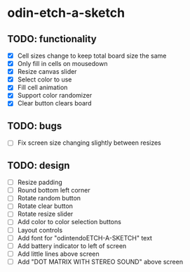 # odin-etch-a-sketch

## TODO: functionality
- [x] Cell sizes change to keep total board size the same
- [x] Only fill in cells on mousedown
- [x] Resize canvas slider
- [x] Select color to use 
- [x] Fill cell animation
- [x] Support color randomizer
- [x] Clear button clears board

## TODO: bugs
- [ ] Fix screen size changing slightly between resizes

## TODO: design
- [ ] Resize padding
- [ ] Round bottom left corner
- [ ] Rotate random button
- [ ] Rotate clear button
- [ ] Rotate resize slider
- [ ] Add color to color selection buttons
- [ ] Layout controls
- [ ] Add font for "odintendoETCH-A-SKETCH" text
- [ ] Add battery indicator to left of screen
- [ ] Add little lines above screen
- [ ] Add "DOT MATRIX WITH STEREO SOUND" above screen